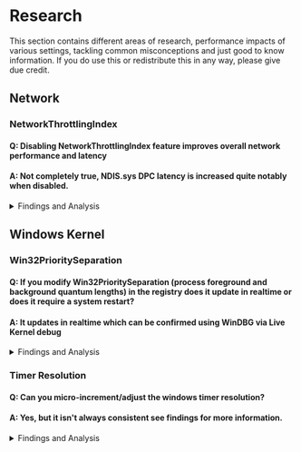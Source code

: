 # Research

This section contains different areas of research, performance impacts of various settings, tackling common misconceptions and just good to know information.
If you do use this or redistribute this in any way, please give due credit.

## Network
### NetworkThrottlingIndex
#### Q: Disabling NetworkThrottlingIndex feature improves overall network performance and latency
#### A: Not completely true, NDIS.sys DPC latency is increased quite notably when disabled.

<details><summary>Findings and Analysis</summary>

* A very common recommendation in many performance enhancement/gaming guides state that disabling *NetworkThrottleIndex* improves network performance and latency because in theory it should prevent rate limiting and quality of service (QoS) interactions. 
* The main purpose of NetworkThrottlingIndex is to reduce (rate limit) calls which would otherwise impact real time audio and perhaps cause stutter or other audible artifacts.
* Disabling it may increase **throughput** should the throughput exceed the default receiving packets per second (pps) limit (NetworkThrottleIndex: 10 decimal, roughly ~ 15Mbps with 1500byte Ethernet MTU) but it does not improve DPC latency which is probably more beneficial for lower latency applications such as video games.

* You can test this for yourself using **xperf**, start a capture for **dpcisr** and compare the results of both for **NDIS.sys**. 
* **Registry Path:** 
```
    HKEY_LOCAL_MACHINE\SOFTWARE\Microsoft\Windows NT\CurrentVersion\Multimedia\SystemProfile\NetworkThrottlingIndex
    Off: DWORD Value 0xFFFFFFFF (Hex)
    On: DWORD Value 10 (Decimal), Default - Range: Decimal 1-70
``` 

  * You should see a similar result as below during load such as gameplay. **Note:** **Intel** tends to be closer to **<= 1-2 usecs (microseconds)** where as **Realtek** is much higher, around with some around **<= 32 usecs** and **most <= 4 usecs** when most network optimizations are applied.
  
  * **Intel**
    * **Disabled**, 0xFFFFFFFF
    
    ![NetworkThrottlingIndex Disabled](https://github.com/djdallmann/GamingPCSetup/blob/master/IMAGES/NDIS.sys%20-%20Intel%20-%20DPC%20Latency%20Unoptimized.png)
    * **Enabled**, Decimal 10
    
    ![NetworkThrottlingIndex Enabled](https://github.com/djdallmann/GamingPCSetup/blob/master/IMAGES/NDIS.sys%20-%20Intel%20-%20DPC%20Latency%20Optimized.png)
    
</details>

## Windows Kernel
### Win32PrioritySeparation
#### Q: If you modify Win32PrioritySeparation (process foreground and background quantum lengths) in the registry does it update in realtime or does it require a system restart?
#### A: It updates in realtime which can be confirmed using WinDBG via Live Kernel debug

<details><summary>Findings and Analysis</summary>

* Using bcdedit you can enable debug mode which will allow you to use WinDBG in a more realtime debug mode. Once enabled and hooked you can read information about different processes and threads that are running including some of the operating systems global user and kernel space variables.
1. In a kernel hooked WinDBG use the following commands to show the current values for priority separation and foreground quantum length. This should match the equivalent number format in the registry value and the Quantum Values mapping for the related bitmask.
   * ```dd PsPrioritySeperation l1```
   * ```db PspForegroundQuantum l3```
2. Change the process context or get context of a specific process by listing processes and showing formation for that process, see references for .process.
   ```
   .process
   Implicit process is now 85b32d90
   lkd> dt _KPROCESS 85b32d90
   nt!_KPROCESS
   [...]
   +0x000 Header           : _DISPATCHER_HEADER
   +0x05c Affinity         : 3
   +0x060 DisableBoost     : 0y0
   +0x060 DisableQuantum   : 0y0
   +0x064 BasePriority     : 8 ''
   +0x065 QuantumReset     : 6 ''
   
   Note: Use     !process 0 0     to list all processes
   ```
3. Now change the win32priorityseparation value in the registry, then compare the results for the command above. Based on the return values it looks as if the base priority is a dynamic pointer reference and should adapt immediately, e.g. **quantum reset** aswell accordingly.

![Win32PrioritySeparation Quantum Unit Mapping](https://github.com/djdallmann/GamingPCSetup/blob/master/IMAGES/Quantum%20Units%20Mapping.PNG)

XLSX File: [Win32PrioritySeparation Quantum Unit Mapping](https://github.com/djdallmann/GamingPCSetup/blob/master/RESEARCH/FINDINGS/Win32PrioritySeparation%20Quantum%20Unit%20Mapping.xlsx)

* Related references and citation:
  * https://docs.microsoft.com/en-us/previous-versions//cc976120(v=technet.10)?redirectedfrom=MSDN
  * https://www.microsoftpressstore.com/articles/article.aspx?p=2233328&seqNum=7
  * https://docs.microsoft.com/en-us/windows-hardware/drivers/debugger/-process--set-process-context-
  * https://docs.microsoft.com/en-us/windows-hardware/drivers/debugger/dt--display-type-
  * https://blogs.msdn.microsoft.com/embedded/2006/02/20/know-thy-tick/
</details>

### Timer Resolution
#### Q: Can you micro-increment/adjust the windows timer resolution?
#### A: Yes, but it isn't always consistent see findings for more information.

<details><summary>Findings and Analysis</summary>

* Using a programmatic loop of the Windows Kernel functions for setting and returning the value of the current windows timer resolution you can see that the result isn't always set to what was requested and sometimes reverts to a lower previous value.
* One aspect to this would be to see if there are any benefits of doing this if applications are analyzed at a lower level.
```
ntdll.dll 
- NtQueryTimerResolution
- NtSetTimerResolution
```
* See results:
[timermicroadjust.txt](https://github.com/djdallmann/GamingPCSetup/blob/master/RESEARCH/FINDINGS/timermicroadjust.txt)
</details>

